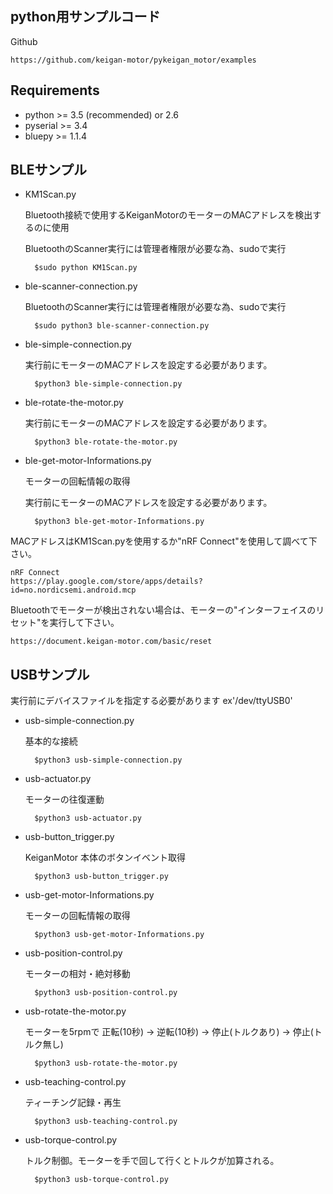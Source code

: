 ## python用サンプルコード
Github

    https://github.com/keigan-motor/pykeigan_motor/examples

## Requirements
+ python >= 3.5 (recommended) or 2.6
+ pyserial >= 3.4
+ bluepy >= 1.1.4

## BLEサンプル

+ KM1Scan.py 
    
    Bluetooth接続で使用するKeiganMotorのモーターのMACアドレスを検出するのに使用
    
    BluetoothのScanner実行には管理者権限が必要な為、sudoで実行

        $sudo python KM1Scan.py

+ ble-scanner-connection.py

    BluetoothのScanner実行には管理者権限が必要な為、sudoで実行
    
        $sudo python3 ble-scanner-connection.py

+ ble-simple-connection.py

    実行前にモーターのMACアドレスを設定する必要があります。
    
        $python3 ble-simple-connection.py

+ ble-rotate-the-motor.py

    実行前にモーターのMACアドレスを設定する必要があります。
    
        $python3 ble-rotate-the-motor.py
             
+ ble-get-motor-Informations.py

    モーターの回転情報の取得
    
    実行前にモーターのMACアドレスを設定する必要があります。
    
        $python3 ble-get-motor-Informations.py


MACアドレスはKM1Scan.pyを使用するか"nRF Connect"を使用して調べて下さい。 

    nRF Connect
    https://play.google.com/store/apps/details?id=no.nordicsemi.android.mcp
            
Bluetoothでモーターが検出されない場合は、モーターの"インターフェイスのリセット"を実行して下さい。

    https://document.keigan-motor.com/basic/reset


## USBサンプル

実行前にデバイスファイルを指定する必要があります ex'/dev/ttyUSB0'

+ usb-simple-connection.py

    基本的な接続
    
        $python3 usb-simple-connection.py
        
+ usb-actuator.py

    モーターの往復運動
    
        $python3 usb-actuator.py
    
+ usb-button_trigger.py

    KeiganMotor 本体のボタンイベント取得
    
        $python3 usb-button_trigger.py

+ usb-get-motor-Informations.py

    モーターの回転情報の取得
    
        $python3 usb-get-motor-Informations.py
        
+ usb-position-control.py

    モーターの相対・絶対移動
    
        $python3 usb-position-control.py
        
+ usb-rotate-the-motor.py

    モーターを5rpmで 正転(10秒) -> 逆転(10秒) -> 停止(トルクあり) -> 停止(トルク無し)
    
        $python3 usb-rotate-the-motor.py
        
   
+ usb-teaching-control.py

    ティーチング記録・再生
    
        $python3 usb-teaching-control.py
        
+ usb-torque-control.py

    トルク制御。モーターを手で回して行くとトルクが加算される。
    
        $python3 usb-torque-control.py
